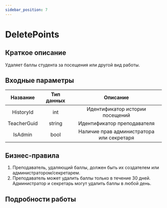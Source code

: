 ```yaml
---
sidebar_position: 7
---
```


# DeletePoints

## Краткое описание
Удаляет баллы студента за посещения или другой вид работы.

## Входные параметры
Название | Тип данных | Описание
:---------:|:----------:|:--------:
HistoryId  |int         |Идентификатор истории посещений
TeacherGuid|string      |Идентификатор преподавателя
IsAdmin    |bool        |Наличие прав администратора или секретаря

## Бизнес-правила
1. Преподаватель, удаляющий баллы, должен быть их создателем или администратором/секретарем.
2. Преподаватель может удалить баллы только в течение 30 дней. Администратор и секретарь могут удалить баллы в любой день.

## Подробности работы